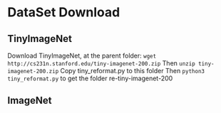 # DataSet Download
## TinyImageNet
Download TinyImageNet, at the parent folder:
`wget http://cs231n.stanford.edu/tiny-imagenet-200.zip`
Then
`unzip tiny-imagenet-200.zip`
Copy tiny_reformat.py to this folder
Then `python3 tiny_reformat.py` to get the folder re-tiny-imagenet-200

## ImageNet



